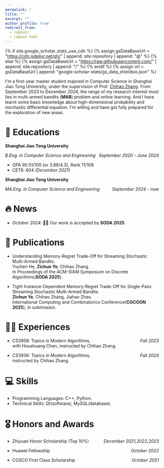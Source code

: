 ```yaml
---
permalink: /
title: ""
excerpt: ""
author_profile: true
redirect_from: 
  - /about/
  - /about.html
---
```


{% if site.google_scholar_stats_use_cdn %}
{% assign gsDataBaseUrl = "https://cdn.jsdelivr.net/gh/" | append: site.repository | append: "@" %}
{% else %}
{% assign gsDataBaseUrl = "https://raw.githubusercontent.com/" | append: site.repository | append: "/" %}
{% endif %}
{% assign url = gsDataBaseUrl | append: "google-scholar-stats/gs_data_shieldsio.json" %}

<span class='anchor' id='about-me'></span>

I'm a first-year master student majored in Computer Science in Shanghai Jiao Tong University, under the supervision of Prof. [Chihao Zhang](http://chihaozhang.com/). 
From September 2023 to December 2024, the range of my research interest most lies in multi-armed bandits (**MAB**) problem and online learning. And I have learnt some basic knowledge about high-dimensional probability and stochastic differential equation. I'm willing and have got fully prepared for the exploration of new areas.
<!-- My research interest includes neural machine translation and computer vision. I have published more than 100 papers at the top international AI conferences with total <a href='https://scholar.google.com/citations?user=DhtAFkwAAAAJ'>google scholar citations <strong><span id='total_cit'>260000+</span></strong></a> (You can also use google scholar badge <a href='https://scholar.google.com/citations?user=DhtAFkwAAAAJ'><img src="https://img.shields.io/endpoint?url={{ url | url_encode }}&logo=Google%20Scholar&labelColor=f6f6f6&color=9cf&style=flat&label=citations"></a>).
-->

# 🏫 Educations
<!--
- *2019.06 - 2022.04 (now)*, Lorem ipsum dolor sit amet, consectetur adipiscing elit. Vivamus ornare aliquet ipsum, ac tempus justo dapibus sit amet. 
- *2020.09 - 2024.06*, Lorem ipsum dolor sit amet, consectetur adipiscing elit. Vivamus ornare aliquet ipsum, ac tempus justo dapibus sit amet. 
-->
**Shanghai Jiao Tong University**
<p style="text-align:left;"><i>B.Eng. in Computer Science and Engineering</i><span style="float:right;"><i>September 2020 - June 2024</i></span></p>

* GPA 90.51/100 (or 3.88/4.3), Rank 11/108
* CET6: 604 <i>(December 2021)</i>

**Shanghai Jiao Tong University** 
<p style="text-align:left;"><i>MA.Eng. in Computer Science and Engineering</i><span style="float:right;"><i>September 2024 - now</i></span></p>


# 🔥 News
- *October 2024*: 🍾🍾 Our work is accepted by **SODA 2025**. 

# 📝 Publications 
<!--
<div class='paper-box'><div class='paper-box-image'><div><div class="badge">CVPR 2016</div><img src='images/500x300.png' alt="sym" width="100%"></div></div>
<div class='paper-box-text' markdown="1">

[Deep Residual Learning for Image Recognition](https://openaccess.thecvf.com/content_cvpr_2016/papers/He_Deep_Residual_Learning_CVPR_2016_paper.pdf)

**Kaiming He**, Xiangyu Zhang, Shaoqing Ren, Jian Sun

[**Project**](https://scholar.google.com/citations?view_op=view_citation&hl=zh-CN&user=DhtAFkwAAAAJ&citation_for_view=DhtAFkwAAAAJ:ALROH1vI_8AC) <strong><span class='show_paper_citations' data='DhtAFkwAAAAJ:ALROH1vI_8AC'></span></strong>
- Lorem ipsum dolor sit amet, consectetur adipiscing elit. Vivamus ornare aliquet ipsum, ac tempus justo dapibus sit amet. 
</div>
</div>

- [Lorem ipsum dolor sit amet, consectetur adipiscing elit. Vivamus ornare aliquet ipsum, ac tempus justo dapibus sit amet](https://github.com), A, B, C, **CVPR 2020**
-->
* <p> Understanding Memory-Regret Trade-Off for Streaming Stochastic Multi-Armed Bandits. <br>
    Yuchen He, <b>Zichun Ye</b>, Chihao Zhang. <br>
    In Proceedings of the ACM-SIAM Symposium on Discrete Algorithms(<b>SODA 2025</b>).</p>
* <p> Tight Instance-Dependent Memory-Regret Trade-Off for Single-Pass Streaming Stochastic Multi-Armed Bandits. <br>
    <b>Zichun Ye</b>, Chihao Zhang, Jiahao Zhao. <br>
    International Computing and Combinatorics Conference(<b>COCOON 2025</b>), in submission.</p>

# 👨‍🔬 Experiences
* <p style = "text-align:left;"> CS3958: Topics in Modern Algorithms, <span style="float:right;"> <i>Fall 2023</i> </span> <br>
  with Houshuang Chen, instructed by Chihao Zhang.</p>
  
* <p style = "text-align:left;"> CS3936: Topics in Modern Algorithms, <span style="float:right;"> <i>Fall 2024</i> </span> <br>
  instructed by Chihao Zhang.</p>

# 💻 Skills
* Programming Languages: C++, Python.
* Technical Skills: Qt(software), MySQL(database).


# 🎖 Honors and Awards
* <p style="text-align:left;">Zhiyuan Honor Scholarship (Top 10%)<span style="float:right;"> <i>December 2021,2022,2023</i></span></p>
* <p style="text-align:left;">Huawei Fellowship <span style="float:right;"><i>October 2022</i> </span></p>
* <p style="text-align:left;">COSCO First Class Scholarship <span style="float:right;"><i>October 2021</i> </span></p>

<!-- # 💬 Invited Talks
- *2021.06*, Lorem ipsum dolor sit amet, consectetur adipiscing elit. Vivamus ornare aliquet ipsum, ac tempus justo dapibus sit amet. 
- *2021.03*, Lorem ipsum dolor sit amet, consectetur adipiscing elit. Vivamus ornare aliquet ipsum, ac tempus justo dapibus sit amet.  \| [\[video\]](https://github.com/)

# 💻 Internships
- *2019.05 - 2020.02*, [Lorem](https://github.com/), China.
-->
